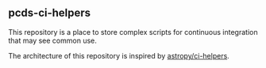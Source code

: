 pcds-ci-helpers
---------------

This repository is a place to store complex scripts for continuous integration that may see common use.

The architecture of this repository is inspired by [astropy/ci-helpers](https://github.com/astropy/ci-helpers).
